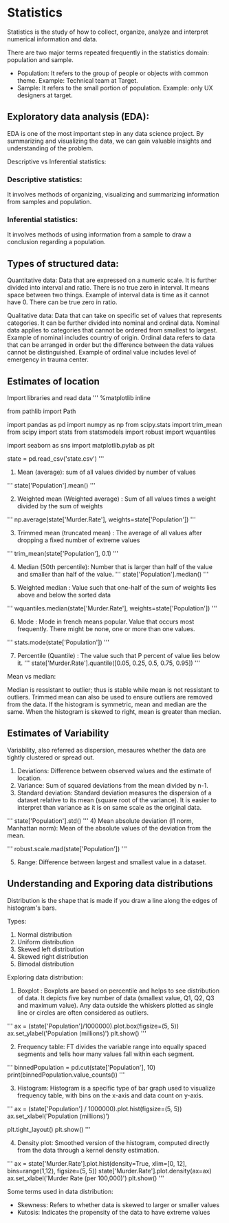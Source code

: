 # Statistics

Statistics is the study of how to collect, organize, analyze and interpret numerical information and data. 

There are two major terms repeated frequently in the statistics domain: population and sample. 

- Population: It refers to the group of people or objects with common theme. Example: Technical team at Target.
- Sample: It refers to the small portion of population. Example: only UX designers at target.

## Exploratory data analysis (EDA): 
EDA is one of the most important step in any data science project. By summarizing and visualizing the data, we can gain valuable insights and understanding of the problem. 

Descriptive vs Inferential statistics:

### Descriptive statistics:
 It involves methods of organizing, visualizing and summarizing information from samples and population.

 ### Inferential statistics:
It involves methods of using information from a sample to draw a conclusion regarding a population. 

## Types of structured data:

Quantitative data: Data that are expressed on a numeric scale. It is further divided into interval and ratio. There is no true zero in interval. It means space between two things. Example of interval data is time as it cannot have 0. There can be true zero in ratio.

Qualitative data: Data that can take on specific set of values that represents categories. It can be further divided into nominal and ordinal data. Nominal data applies to categories that cannot be ordered from smallest to largest. Example of nominal includes country of origin. Ordinal data refers to data that can be arranged in order but the difference between the data values cannot be distinguished. Example of ordinal value includes level of emergency in trauma center.

## Estimates of location

Import libraries and read data
'''
%matplotlib inline

from pathlib import Path

import pandas as pd
import numpy as np
from scipy.stats import trim_mean
from scipy import stats
from statsmodels import robust
import wquantiles

import seaborn as sns
import matplotlib.pylab as plt



state = pd.read_csv('state.csv')
'''

1) Mean (average): sum of all values divided by number of values

'''
state['Population'].mean()
'''

2) Weighted mean (Weighted average) : Sum of all values times a weight divided by the sum of weights

'''
np.average(state['Murder.Rate'], weights=state['Population'])
'''

3) Trimmed mean (truncated mean) : The average of all values after dropping a fixed number of extreme values

'''
trim_mean(state['Population'], 0.1)
'''


4) Median (50th percentile): Number that is larger than half of the value and smaller than half of the value.
'''
state['Population'].median()
'''

5) Weighted median : Value such that one-half of the sum of weights lies above and below the sorted data

'''
wquantiles.median(state['Murder.Rate'], weights=state['Population'])
'''

6) Mode : Mode in french means popular. Value that occurs most frequently. There might be none, one or more than one values. 

'''
stats.mode(state['Population'])
'''

7) Percentile (Quantile) : The value such that P percent of value lies below it.
'''
state['Murder.Rate'].quantile([0.05, 0.25, 0.5, 0.75, 0.95])
'''

Mean vs median:

Median is ressistant to outlier; thus is stable while mean is not ressistant to outliers. Trimmed mean can also be used to ensure outliers are removed from the data. If the histogram is symmetric, mean and median are the same. When the histogram is skewed to right, mean is greater than median.

## Estimates of Variability

Variability, also referred as dispersion, mesaures whether the data are tightly clustered or spread out.

1) Deviations: Difference between observed values and the estimate of location.
2) Variance: Sum of squared deviations from the mean divided by n-1.
3) Standard deviation: Standard deviation measures the dispersion of a dataset relative to its mean (square root of the variance). It is easier to interpret than variance as it is on same scale as the original data.

'''
state['Population'].std()
'''
4) Mean absolute deviation (l1 norm, Manhattan norm): Mean of the absolute values of the deviation from the mean.

'''
robust.scale.mad(state['Population'])
'''

5) Range: Difference between largest and smallest value in a dataset. 



## Understanding and Exporing data distributions

Distribution is the shape that is made if you draw a line along the edges of histogram's bars.

Types:

1) Normal distribution
2) Uniform distribution
3) Skewed left distribution
4) Skewed right distribution
5) Bimodal distribution

Exploring data distribution:

1) Boxplot : Boxplots are based on percentile and helps to see distribution of data. It depicts five key number of data (smallest value, Q1, Q2, Q3 and maximum value). Any data outside the whiskers plotted as single line or circles are often considered as outliers.

'''
ax = (state['Population']/1000000).plot.box(figsize=(5, 5))
ax.set_ylabel('Population (millions)')
plt.show()
'''

2) Frequency table: FT divides the variable range into equally spaced segments and tells how many values fall within each segment. 

'''
binnedPopulation = pd.cut(state['Population'], 10)
print(binnedPopulation.value_counts())
'''

3) Histogram: Histogram is a specific type of bar graph used to visualize frequency table, with bins on the x-axis and data count on y-axis.

'''
ax = (state['Population'] / 1000000).plot.hist(figsize=(5, 5))
ax.set_xlabel('Population (millions)')

plt.tight_layout()
plt.show()
'''

4) Density plot: Smoothed version of the histogram, computed directly from the data through a kernel density estimation.

'''
ax = state['Murder.Rate'].plot.hist(density=True, xlim=[0, 12], 
                                    bins=range(1,12), figsize=(5, 5))
state['Murder.Rate'].plot.density(ax=ax)
ax.set_xlabel('Murder Rate (per 100,000)')
plt.show()
'''

Some terms used in data distribution:

- Skewness: Refers to whether data is skewed to larger or smaller values
- Kutosis: Indicates the propensity of the data to have extreme values